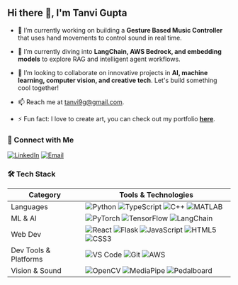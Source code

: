 ## Hi there 👋, I'm Tanvi Gupta

- 🔭 I’m currently working on building a **Gesture Based Music Controller** that uses hand movements to control sound in real time.
  
- 🌱 I’m currently diving into **LangChain, AWS Bedrock, and embedding models** to explore RAG and intelligent agent workflows.
  
- 👯 I’m looking to collaborate on innovative projects in **AI, machine learning, computer vision, and creative tech**. Let's build something cool together!
  
- 📫 Reach me at tanvi9g@gmail.com.
  
- ⚡ Fun fact: I love to create art, you can check out my portfolio [**here**](https://docs.google.com/presentation/d/1xzYtrg6wvb4CANT334P2XEPXpoSVM8I9dkieuG2J7y8/edit?usp=sharing).

### 🔗 Connect with Me

[![LinkedIn](https://img.shields.io/badge/LinkedIn-blue?style=for-the-badge&logo=linkedin)](https://linkedin.com/in/tanvigup/)
[![Email](https://img.shields.io/badge/Email-D14836?style=for-the-badge&logo=gmail&logoColor=white)](mailto:tanvi9g@gmail.com)
### 🛠️ Tech Stack

| Category        | Tools & Technologies                         |
|-----------------|----------------------------------------------|
| Languages       | ![Python](https://img.shields.io/badge/Python-3670A0?style=for-the-badge&logo=python&logoColor=ffdd54) ![TypeScript](https://img.shields.io/badge/TypeScript-3178C6?style=for-the-badge&logo=typescript&logoColor=white) ![C++](https://img.shields.io/badge/C++-00599C?style=for-the-badge&logo=c%2B%2B&logoColor=white) ![MATLAB](https://img.shields.io/badge/MATLAB-0076A8?style=for-the-badge&logo=mathworks&logoColor=white)          |
| ML & AI         | ![PyTorch](https://img.shields.io/badge/PyTorch-EE4C2C?style=for-the-badge&logo=pytorch&logoColor=white) ![TensorFlow](https://img.shields.io/badge/TensorFlow-FF6F00?style=for-the-badge&logo=tensorflow&logoColor=white) ![LangChain](https://img.shields.io/badge/LangChain-000000?style=for-the-badge&logo=langchain&logoColor=white)       |
| Web Dev         | ![React](https://img.shields.io/badge/React-20232A?style=for-the-badge&logo=react&logoColor=61DAFB) ![Flask](https://img.shields.io/badge/Flask-000000?style=for-the-badge&logo=flask&logoColor=white) ![JavaScript](https://img.shields.io/badge/JavaScript-F7DF1E?style=for-the-badge&logo=javascript&logoColor=black) ![HTML5](https://img.shields.io/badge/HTML5-E34F26?style=for-the-badge&logo=html5&logoColor=white) ![CSS3](https://img.shields.io/badge/CSS3-1572B6?style=for-the-badge&logo=css3&logoColor=white)|
| Dev Tools & Platforms      | ![VS Code](https://img.shields.io/badge/VS%20Code-007ACC?style=for-the-badge&logo=visual-studio-code&logoColor=white) ![Git](https://img.shields.io/badge/Git-F05032?style=for-the-badge&logo=git&logoColor=white) ![AWS](https://img.shields.io/badge/AWS-232F3E?style=for-the-badge&logo=amazon-aws&logoColor=white)                |
| Vision & Sound  | ![OpenCV](https://img.shields.io/badge/OpenCV-5C3EE8?style=for-the-badge&logo=opencv&logoColor=white) ![MediaPipe](https://img.shields.io/badge/MediaPipe-FF6F00?style=for-the-badge&logo=google&logoColor=white) ![Pedalboard](https://img.shields.io/badge/Pedalboard-000000?style=for-the-badge)        |

<!--
**tanvigup7/tanvigup7** is a ✨ _special_ ✨ repository because its `README.md` (this file) appears on your GitHub profile.

Here are some ideas to get you started:

- 🔭 I’m currently working on building a Gesture Based Music Controller. 
- 🌱 I’m currently learning ...
- 👯 I’m looking to collaborate on ...
- 🤔 I’m looking for help with ...
- 💬 Ask me about ...
- 📫 How to reach me: ...
- 😄 Pronouns: ...
- ⚡ Fun fact: ...
-->
